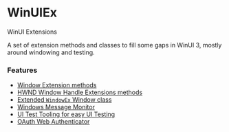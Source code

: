 # WinUIEx
WinUI Extensions

A set of extension methods and classes to fill some gaps in WinUI 3, mostly around windowing and testing.

### Features

  - [Window Extension methods](https://dotmorten.github.io/WinUIEx/concepts/WindowExtensions.html)
  - [HWND Window Handle Extensions methods](https://dotmorten.github.io/WinUIEx/concepts/HwndExtensions.html)
  - [Extended `WindowEx` Window class](https://dotmorten.github.io/WinUIEx/concepts/WindowEx.html)
  - [Windows Message Monitor](https://dotmorten.github.io/WinUIEx/concepts/WindowMessageMonitor.html)
  - [UI Test Tooling for easy UI Testing](https://dotmorten.github.io/WinUIEx/concepts/UITests.html)
  - [OAuth Web Authenticator](https://dotmorten.github.io/WinUIEx/concepts/WebAuthenticator.html)
